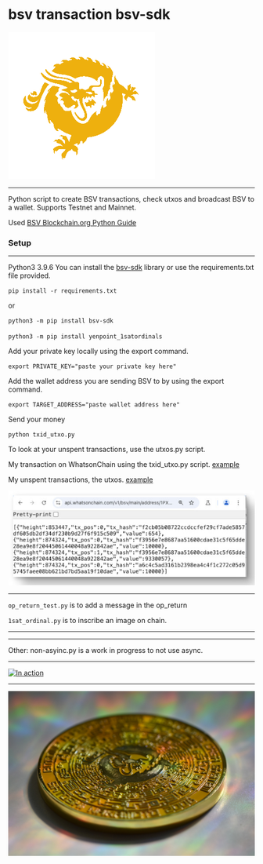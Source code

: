 # bsv transaction bsv-sdk

![bsv dragon](/docs/SV_dragon_cmyk.gif)
***
Python script to create BSV transactions, check utxos and broadcast BSV to a wallet. Supports Testnet and Mainnet.

Used [BSV Blockchain.org Python Guide](https://docs.bsvblockchain.org/guides/sdks/py)


### Setup
***

Python3 3.9.6 You can install the [bsv-sdk](https://docs.bsvblockchain.org/guides/sdks/py) library or use the requirements.txt file provided.

```
pip install -r requirements.txt
```
or 

```
python3 -m pip install bsv-sdk

python3 -m pip install yenpoint_1satordinals
```

Add your private key locally using the export command. 

```
export PRIVATE_KEY="paste your private key here"
```

Add the wallet address you are sending BSV to by using the export command. 

```
export TARGET_ADDRESS="paste wallet address here" 
```

Send your money

```
python txid_utxo.py
```

To look at your unspent transactions, use the utxos.py script.

My transaction on WhatsonChain using the txid_utxo.py script. [example](https://whatsonchain.com/tx/3ded06b71a4ff8cfdb44f37a2fec9b77d6bae2cf6507ad0d4985e0544e3d965e)

My unspent transactions, the utxos. [example](https://api.whatsonchain.com/v1/bsv/main/address/1PXxMeP14C1A73y8Lf8DNT2o5EWGftGDUV/unspent)


![utxos example](/docs/utxos_example.jpg)


***
`op_return_test.py` is to add a message in the op_return

`1sat_ordinal.py` is to inscribe an image on chain.

***

***
Other: 
non-asyinc.py is a work in progress to not use async. 
 
***


[![In action](https://img.youtube.com/vi/6G97nsB4xqU/maxresdefault.jpg)](https://youtu.be/6G97nsB4xqU)


***
![BSV Dragon](https://github.com/rachyrachyrach/bsv-transaction-bsv-sdk/blob/main/docs/dragon_rainbow_bsv_coin.JPG)
